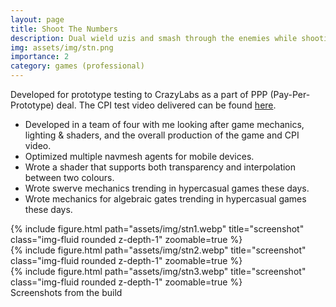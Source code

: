 ```yaml
---
layout: page
title: Shoot The Numbers
description: Dual wield uzis and smash through the enemies while shooting the correct numbers!
img: assets/img/stn.png
importance: 2
category: games (professional)
---
```

Developed for prototype testing to CrazyLabs as a part of PPP (Pay-Per-Prototype) deal. The CPI test video delivered can be found [here](https://youtu.be/OnMOxLZIVHE).
* Developed in a team of four with me looking after game mechanics, lighting & shaders, and the overall production of the game and CPI video.
* Optimized multiple navmesh agents for mobile devices.
* Wrote a shader that supports both transparency and interpolation between two colours.
* Wrote swerve mechanics trending in hypercasual games these days.
* Wrote mechanics for algebraic gates trending in hypercasual games these days.

<div class="row">
    <div class="col-sm mt-3 mt-md-0">
        {% include figure.html path="assets/img/stn1.webp" title="screenshot" class="img-fluid rounded z-depth-1" zoomable=true %}
    </div>
    <div class="col-sm mt-3 mt-md-0">
        {% include figure.html path="assets/img/stn2.webp" title="screenshot" class="img-fluid rounded z-depth-1" zoomable=true %}
    </div>
    <div class="col-sm mt-3 mt-md-0">
        {% include figure.html path="assets/img/stn3.webp" title="screenshot" class="img-fluid rounded z-depth-1" zoomable=true %}
    </div>
</div>
<div class="caption">
    Screenshots from the build
</div>